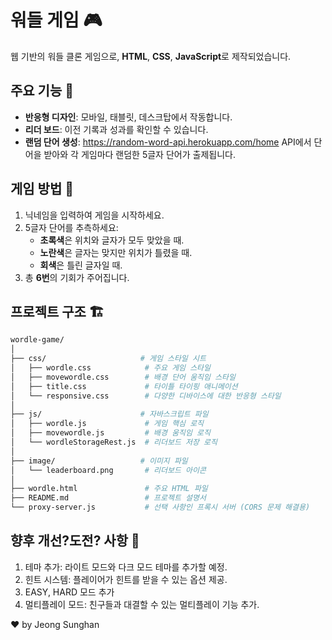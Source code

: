 # 워들 게임 🎮
웹 기반의 워들 클론 게임으로, **HTML**, **CSS**, **JavaScript**로 제작되었습니다.

## 주요 기능 🚀
- **반응형 디자인**: 모바일, 태블릿, 데스크탑에서 작동합니다.
- **리더 보드**: 이전 기록과 성과를 확인할 수 있습니다.
- **랜덤 단어 생성**: https://random-word-api.herokuapp.com/home API에서 단어을 받아와 각 게임마다 랜덤한 5글자 단어가 출제됩니다.


## 게임 방법 🎯

1. 닉네임을 입력하여 게임을 시작하세요.
2. 5글자 단어를 추측하세요:
   - **초록색**은 위치와 글자가 모두 맞았을 때.
   - **노란색**은 글자는 맞지만 위치가 틀렸을 때.
   - **회색**은 틀린 글자일 때.
3. 총 **6번**의 기회가 주어집니다.

## 프로젝트 구조 🏗️
```bash
wordle-game/
│
├── css/                     # 게임 스타일 시트
│   ├── wordle.css            # 주요 게임 스타일
│   ├── movewordle.css        # 배경 단어 움직임 스타일
│   ├── title.css             # 타이틀 타이핑 애니메이션
│   └── responsive.css        # 다양한 디바이스에 대한 반응형 스타일
│
├── js/                      # 자바스크립트 파일
│   ├── wordle.js             # 게임 핵심 로직
│   ├── movewordle.js         # 배경 움직임 로직
│   └── wordleStorageRest.js  # 리더보드 저장 로직
│
├── image/                   # 이미지 파일
│   └── leaderboard.png       # 리더보드 아이콘
│
├── wordle.html               # 주요 HTML 파일
├── README.md                 # 프로젝트 설명서
└── proxy-server.js           # 선택 사항인 프록시 서버 (CORS 문제 해결용)
```

## 향후 개선?도전? 사항 🔮
1. 테마 추가: 라이트 모드와 다크 모드 테마를 추가할 예정.
2. 힌트 시스템: 플레이어가 힌트를 받을 수 있는 옵션 제공.
3. EASY, HARD 모드 추가 
3. 멀티플레이 모드: 친구들과 대결할 수 있는 멀티플레이 기능 추가.

❤️ by Jeong Sunghan
